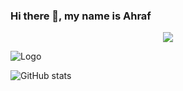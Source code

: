 ### Hi there 👋, my name is Ahraf
<p align="center"><img src="https://komarev.com/ghpvc/?username=ashraf56"  />
</p>

![Logo](https://i.ibb.co/TYtyHnN/4102879-971.jpg)
  


![GitHub stats](https://github-readme-stats.vercel.app/api?username=ashraf56&show_icons=true)  

